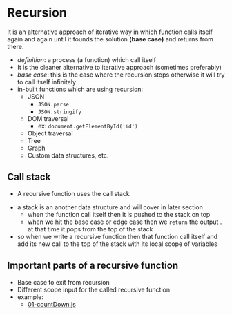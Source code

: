 # Recursion

It is an alternative approach of iterative way in which function calls itself again and again until it founds the solution **(base case)** and returns from there.

- *definition*: a process (a function) which call itself
- It is the cleaner alternative to iterative approach (sometimes preferably)
- *base case*: this is the case where the recursion stops otherwise it will try to call itself infinitely
- in-built functions which are using recursion:
  - JSON
    - `JSON.parse`
    - `JSON.stringify`
  - DOM traversal
    - ex: `document.getElementById('id')`
  - Object traversal
  - Tree
  - Graph
  - Custom data structures, etc.

## Call stack

- A recursive function uses the call stack
<!-- TODO: link the stack section once it is done -->
- a stack is an another data structure and will cover in later section
  - when the function call itself then it is pushed to the stack on top
  - when we hit the base case or edge case then we `return` the output .
    at that time it pops from the top of the stack
- so when we write a recursive function then that function call itself
  and add its new call to the top of the stack with its local scope of variables

## Important parts of a recursive function

- Base case to exit from recursion
- Different scope input for the called recursive function
- example:
  - [01-countDown.js](./examples/examples.html#01-countdownjs)